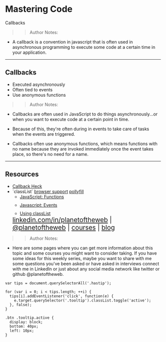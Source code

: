 
<!-- .slide: data-state="title" -->

# Mastering Code
Callbacks

> > Author Notes:
- A callback is a convention in javascript that is often used in asynchronous programming to execute some code at a certain time in your application.

---

## Callbacks

<ul>
  <li class="fragment">Executed asynchronously</li>
  <li class="fragment">Often tied to events</li>
  <li class="fragment">Use anonymous functions</li>
</ul>

> > Author Notes:
- Callbacks are often used in JavaScript to do things asynchronously...or when you want to execute code at a certain point in time.

- Because of this, they're often during in events to take care of tasks when the events are triggered.

- Callbacks often use anonymous functions, which means functions with no name because they are invoked immediately once the event takes place, so there's no need for a name.

---

## Resources
<ul>
  <li><a href="http://callbackhell.com/">Callback Heck</a></li>
  <li>`classList` <a href="http://caniuse.com/#search=classList"> browser support</a> <a href="http://callbackhell.com/"> pollyfill</a></li>
  <li style="list-style: none;">
    <ul>
      <li style="margin-bottom: 10px"><a href="https://www.linkedin.com/learning/javascript-functions">JavaScript: Functions</a></li>
      <li style="margin-bottom: 10px"><a href="https://www.linkedin.com/learning/javascript-events?u=104">Javascript: Events</a></li>
      <li><a href="https://www.linkedin.com/learning/javascript-enhancing-the-dom/controlling-classes-with-the-html5-classlist">Using classList</a></li>
    </ul>
  </li>
  <li style="list-style: none; font-size: 1.3rem;"><a href="hhttps://www.linkedin.com/in/planetoftheweb">linkedin.com/in/planetoftheweb</a> | <a href="https://www.twitter.com/planetoftheweb">@planetoftheweb</a> | <a href="https://www.linkedin.com/learning/instructors/ray-villalobos">courses</a> | <a href="https://raybo.org">blog</a></li>
</ul>


> > Author Notes:
- Here are some pages where you can get more information about this topic and some courses you might want to consider taking. If you have some ideas for this weekly series, maybe you want to share with me some questions you've been asked or have asked in interviews connect with me in LinkedIn or just about any social media network like twitter or github @planetoftheweb.

```
var tips = document.querySelectorAll('.hastip');

for (var i = 0; i < tips.length; ++i) {
  tips[i].addEventListener('click', function(e) {
    e.target.querySelector('.tooltip').classList.toggle('active');
  }, false);
}
```

```
.btn .tooltip.active {
  display: block;
  bottom: 40px;
  left: 10px;
}
```
